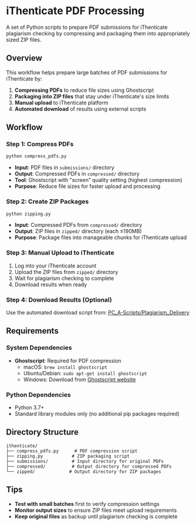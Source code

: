 # iThenticate PDF Processing

A set of Python scripts to prepare PDF submissions for iThenticate plagiarism checking by compressing and packaging them into appropriately sized ZIP files.

## Overview

This workflow helps prepare large batches of PDF submissions for iThenticate by:
1. **Compressing PDFs** to reduce file sizes using Ghostscript
2. **Packaging into ZIP files** that stay under iThenticate's size limits
3. **Manual upload** to iThenticate platform
4. **Automated download** of results using external scripts

## Workflow

### Step 1: Compress PDFs
```bash
python compress_pdfs.py
```

- **Input**: PDF files in `submissions/` directory
- **Output**: Compressed PDFs in `compressed/` directory
- **Tool**: Ghostscript with "screen" quality setting (highest compression)
- **Purpose**: Reduce file sizes for faster upload and processing

### Step 2: Create ZIP Packages
```bash
python zipping.py
```

- **Input**: Compressed PDFs from `compressed/` directory
- **Output**: ZIP files in `zipped/` directory (each ≤190MB)
- **Purpose**: Package files into manageable chunks for iThenticate upload

### Step 3: Manual Upload to iThenticate
1. Log into your iThenticate account
2. Upload the ZIP files from `zipped/` directory
3. Wait for plagiarism checking to complete
4. Download results when ready

### Step 4: Download Results (Optional)
Use the automated download script from:
[PC_A-Scripts/Plagiarism_Delivery](https://github.com/JakeC007/PC_A-Scripts/tree/main/Plagerism_Delivery)

## Requirements

### System Dependencies
- **Ghostscript**: Required for PDF compression
  - macOS: `brew install ghostscript`
  - Ubuntu/Debian: `sudo apt-get install ghostscript`
  - Windows: Download from [Ghostscript website](https://www.ghostscript.com/download/gsdnld.html)

### Python Dependencies
- Python 3.7+
- Standard library modules only (no additional pip packages required)

## Directory Structure

```
ithenticate/
├── compress_pdfs.py      # PDF compression script
├── zipping.py           # ZIP packaging script
├── submissions/         # Input directory for original PDFs
├── compressed/          # Output directory for compressed PDFs
└── zipped/             # Output directory for ZIP packages
```


## Tips

- **Test with small batches** first to verify compression settings
- **Monitor output sizes** to ensure ZIP files meet upload requirements
- **Keep original files** as backup until plagiarism checking is complete